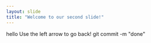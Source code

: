 ```yaml
---
layout: slide
title: "Welcome to our second slide!"
---
```

hello
Use the left arrow to go back!
git commit -m "done"

